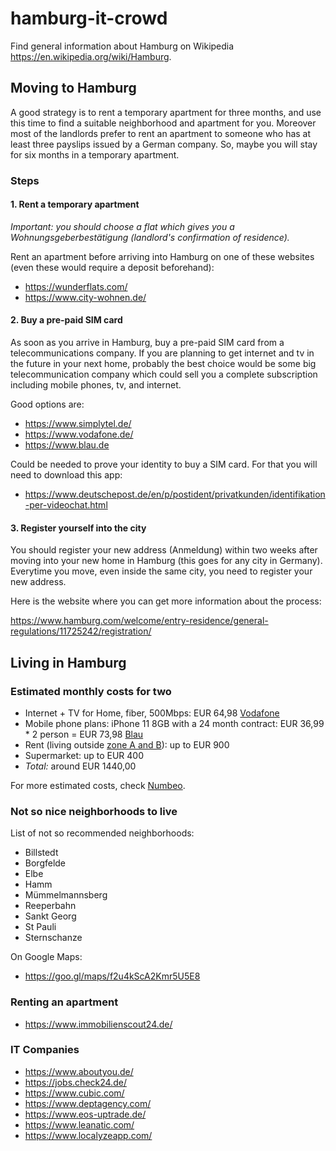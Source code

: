 # hamburg-it-crowd

Find general information about Hamburg on Wikipedia https://en.wikipedia.org/wiki/Hamburg.

## Moving to Hamburg
A good strategy is to rent a temporary apartment for three months, and use this time to find a suitable neighborhood and apartment for you. Moreover most of the landlords prefer to rent an apartment to someone who has at least three payslips issued by a German company. So, maybe you will stay for six months in a temporary apartment.

### Steps
#### 1. Rent a temporary apartment
_Important: you should choose a flat which gives you a Wohnungsgeberbestätigung (landlord's confirmation of residence)._

Rent an apartment before arriving into Hamburg on one of these websites (even these would require a deposit beforehand):
- https://wunderflats.com/
- https://www.city-wohnen.de/

#### 2. Buy a pre-paid SIM card
As soon as you arrive in Hamburg, buy a pre-paid SIM card from a telecommunications company. If you are planning to get internet and tv in the future in your next home, probably the best choice would be some big telecommunication company which could sell you a complete subscription including mobile phones, tv, and internet.

Good options are:
- https://www.simplytel.de/
- https://www.vodafone.de/
- https://www.blau.de

Could be needed to prove your identity to buy a SIM card. For that you will need to download this app:
- https://www.deutschepost.de/en/p/postident/privatkunden/identifikation-per-videochat.html

#### 3. Register yourself into the city
You should register your new address (Anmeldung) within two weeks after moving into your new home in Hamburg (this goes for any city in Germany). Everytime you move, even inside the same city, you need to register your new address.

Here is the website where you can get more information about the process:

https://www.hamburg.com/welcome/entry-residence/general-regulations/11725242/registration/

## Living in Hamburg

### Estimated monthly costs for two
- Internet + TV for Home, fiber, 500Mbps: EUR 64,98 [Vodafone](https://zuhauseplus.vodafone.de/kombi-pakete/internet-telefon-tv/glasfaser/?icmp=kombi-angebote-neukunden:modul1:3:glasfaser-internet&tv)
- Mobile phone plans: iPhone 11 8GB with a 24 month contract: EUR 36,99 * 2 person = EUR 73,98 [Blau](https://www.blau.de/e-shop/apple/apple-iphone-11-details)
- Rent (living outside [zone A and B](https://www.hvv.de/en/plans)): up to EUR 900
- Supermarket: up to EUR 400
- *Total:* around EUR 1440,00

For more estimated costs, check [Numbeo](https://www.numbeo.com/cost-of-living/in/Hamburg).

### Not so nice neighborhoods to live
List of not so recommended neighborhoods:
- Billstedt
- Borgfelde
- Elbe
- Hamm
- Mümmelmannsberg
- Reeperbahn
- Sankt Georg
- St Pauli
- Sternschanze

On Google Maps:
- https://goo.gl/maps/f2u4kScA2Kmr5U5E8

### Renting an apartment
- https://www.immobilienscout24.de/

### IT Companies
- https://www.aboutyou.de/
- https://jobs.check24.de/
- https://www.cubic.com/
- https://www.deptagency.com/
- https://www.eos-uptrade.de/
- https://www.leanatic.com/
- https://www.localyzeapp.com/
